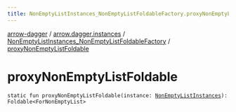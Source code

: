 ```yaml
---
title: NonEmptyListInstances_NonEmptyListFoldableFactory.proxyNonEmptyListFoldable - arrow-dagger
---
```


[arrow-dagger](../../index.html) / [arrow.dagger.instances](../index.html) / [NonEmptyListInstances_NonEmptyListFoldableFactory](index.html) / [proxyNonEmptyListFoldable](./proxy-non-empty-list-foldable.html)

# proxyNonEmptyListFoldable

`static fun proxyNonEmptyListFoldable(instance: `[`NonEmptyListInstances`](../-non-empty-list-instances/index.html)`): Foldable<ForNonEmptyList>`